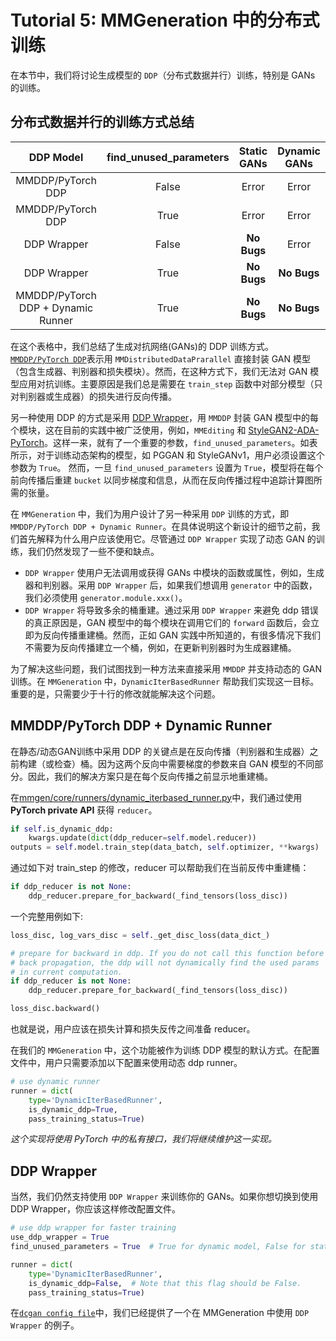 # Tutorial 5: MMGeneration 中的分布式训练

在本节中，我们将讨论生成模型的 `DDP`（分布式数据并行）训练，特别是 GANs 的训练。

## 分布式数据并行的训练方式总结

|             DDP Model              | find_unused_parameters | Static GANs | Dynamic GANs |
| :--------------------------------: | :--------------------: | :---------: | :----------: |
|         MMDDP/PyTorch DDP          |         False          |    Error    |    Error     |
|         MMDDP/PyTorch DDP          |          True          |    Error    |    Error     |
|            DDP Wrapper             |         False          | **No Bugs** |    Error     |
|            DDP Wrapper             |          True          | **No Bugs** | **No Bugs**  |
| MMDDP/PyTorch DDP + Dynamic Runner |          True          | **No Bugs** | **No Bugs**  |

在这个表格中，我们总结了生成对抗网络(GANs)的 DDP 训练方式。[`MMDDP/PyTorch DDP`](https://github.com/open-mmlab/mmcv/blob/master/mmcv/parallel/distributed.py)表示用 `MMDistributedDataPrarallel` 直接封装 GAN 模型（包含生成器、判别器和损失模块）。然而，在这种方式下，我们无法对 GAN 模型应用对抗训练。主要原因是我们总是需要在 `train_step` 函数中对部分模型（只对判别器或生成器）的损失进行反向传播。

另一种使用 DDP 的方式是采用 [DDP Wrapper](https://github.com/open-mmlab/mmgeneration/tree/master/mmgen/core/ddp_wrapper.py)，用 `MMDDP` 封装 GAN 模型中的每个模块，这在目前的实践中被广泛使用，例如，`MMEditing` 和 [StyleGAN2-ADA-PyTorch](https://github.com/NVlabs/stylegan2-ada-pytorch)。这样一来，就有了一个重要的参数，`find_unused_parameters`。如表所示，对于训练动态架构的模型，如 PGGAN 和 StyleGANv1，用户必须设置这个参数为 `True`。 然而，一旦 `find_unused_parameters` 设置为 `True`，模型将在每个前向传播后重建 `bucket` 以同步梯度和信息，从而在反向传播过程中追踪计算图所需的张量。

在 `MMGeneration` 中，我们为用户设计了另一种采用 `DDP` 训练的方式，即 `MMDDP/PyTorch DDP + Dynamic Runner`。在具体说明这个新设计的细节之前，我们首先解释为什么用户应该使用它。尽管通过 `DDP Wrapper` 实现了动态 GAN 的训练，我们仍然发现了一些不便和缺点。

- `DDP Wrapper` 使用户无法调用或获得 GANs 中模块的函数或属性，例如，生成器和判别器。采用 `DDP Wrapper` 后，如果我们想调用 `generator` 中的函数，我们必须使用 `generator.module.xxx()`。
- `DDP Wrapper` 将导致多余的桶重建。通过采用 `DDP Wrapper` 来避免 ddp 错误的真正原因是，GAN 模型中的每个模块在调用它们的 `forward` 函数后，会立即为反向传播重建桶。然而，正如 GAN 实践中所知道的，有很多情况下我们不需要为反向传播建立一个桶，例如，在更新判别器时为生成器建桶。

为了解决这些问题，我们试图找到一种方法来直接采用 `MMDDP` 并支持动态的 GAN 训练。在 `MMGeneration` 中，`DynamicIterBasedRunner` 帮助我们实现这一目标。重要的是，只需要少于十行的修改就能解决这个问题。

## MMDDP/PyTorch DDP + Dynamic Runner

在静态/动态GAN训练中采用 DDP 的关键点是在反向传播（判别器和生成器）之前构建（或检查）桶。因为这两个反向中需要梯度的参数来自 GAN 模型的不同部分。因此，我们的解决方案只是在每个反向传播之前显示地重建桶。

在[mmgen/core/runners/dynamic_iterbased_runner.py](https://github.com/open-mmlab/mmgeneration/tree/master/mmgen/core/runners/dynamic_iterbased_runner.py)中，我们通过使用 **PyTorch private API** 获得 `reducer`。

```python
if self.is_dynamic_ddp:
    kwargs.update(dict(ddp_reducer=self.model.reducer))
outputs = self.model.train_step(data_batch, self.optimizer, **kwargs)
```

通过如下对 train_step 的修改，reducer 可以帮助我们在当前反传中重建桶：

```python
if ddp_reducer is not None:
    ddp_reducer.prepare_for_backward(_find_tensors(loss_disc))
```

一个完整用例如下:

```python
loss_disc, log_vars_disc = self._get_disc_loss(data_dict_)

# prepare for backward in ddp. If you do not call this function before
# back propagation, the ddp will not dynamically find the used params
# in current computation.
if ddp_reducer is not None:
    ddp_reducer.prepare_for_backward(_find_tensors(loss_disc))

loss_disc.backward()
```

也就是说，用户应该在损失计算和损失反传之间准备 reducer。

在我们的 `MMGeneration` 中，这个功能被作为训练 DDP 模型的默认方式。在配置文件中，用户只需要添加以下配置来使用动态 ddp runner。

```python
# use dynamic runner
runner = dict(
    type='DynamicIterBasedRunner',
    is_dynamic_ddp=True,
    pass_training_status=True)
```

*这个实现将使用 PyTorch 中的私有接口，我们将继续维护这一实现。*

## DDP Wrapper

当然，我们仍然支持使用 `DDP Wrapper` 来训练你的 GANs。如果你想切换到使用 DDP Wrapper，你应该这样修改配置文件。

```python
# use ddp wrapper for faster training
use_ddp_wrapper = True
find_unused_parameters = True  # True for dynamic model, False for static model

runner = dict(
    type='DynamicIterBasedRunner',
    is_dynamic_ddp=False,  # Note that this flag should be False.
    pass_training_status=True)
```

在[`dcgan config file`](https://github.com/open-mmlab/mmgeneration/tree/master/configs/dcgan/dcgan_1xb128-300kiters_celeba-cropped-64.py)中，我们已经提供了一个在 MMGeneration 中使用 `DDP Wrapper` 的例子。
